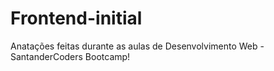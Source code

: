 # Frontend-initial
Anatações feitas durante as aulas de Desenvolvimento Web - SantanderCoders Bootcamp!
